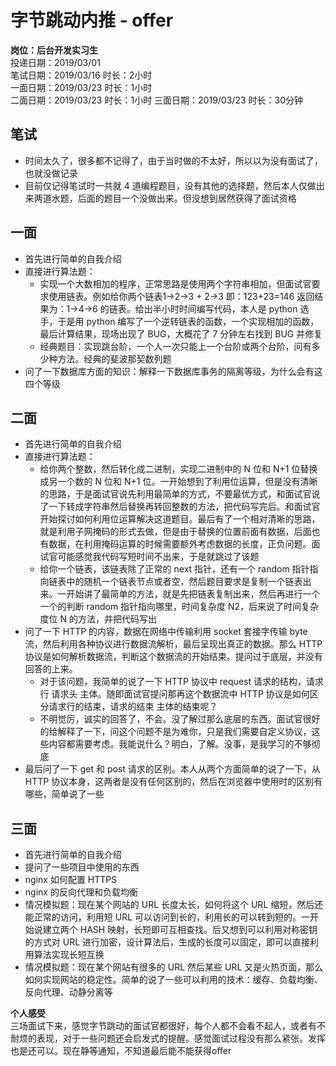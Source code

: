 # 字节跳动内推 - offer
**岗位：后台开发实习生**  
投递日期：2019/03/01  
笔试日期：2019/03/16  时长：2小时  
一面日期：2019/03/23  时长：1小时  
二面日期：2019/03/23  时长：1小时
三面日期：2019/03/23  时长：30分钟

## 笔试
* 时间太久了，很多都不记得了，由于当时做的不太好，所以以为没有面试了，也就没做记录
* 目前仅记得笔试时一共就 4 道编程题目，没有其他的选择题，然后本人仅做出来两道水题，后面的题目一个没做出来。但没想到居然获得了面试资格

## 一面
* 首先进行简单的自我介绍
* 直接进行算法题：
    * 实现一个大数相加的程序，正常思路是使用两个字符串相加，但面试官要求使用链表。例如给你两个链表1->2->3 + 2->3 即：123+23=146 返回结果为：1->4->6 的链表。给出半小时时间编写代码，本人是 python 选手，于是用 python 编写了一个逆转链表的函数，一个实现相加的函数，最后计算结果，现场出现了 BUG，大概花了 7 分钟左右找到 BUG 并修复
    * 经典题目：实现跳台阶，一个人一次只能上一个台阶或两个台阶，问有多少种方法。经典的斐波那契数列题
* 问了一下数据库方面的知识：解释一下数据库事务的隔离等级，为什么会有这四个等级

## 二面
* 首先进行简单的自我介绍
* 直接进行算法题：
    * 给你两个整数，然后转化成二进制，实现二进制中的 N 位和 N+1 位替换成另一个数的 N 位和 N+1 位。一开始想到了利用位运算，但是没有清晰的思路，于是面试官说先利用最简单的方式，不要最优方式，和面试官说了一下转成字符串然后替换再转回整数的方法，把代码写完后。和面试官开始探讨如何利用位运算解决这道题目。最后有了一个相对清晰的思路，就是利用子网掩码的形式去做，但是由于替换的位置前面有数据，后面也有数据，在利用掩码运算的时候需要额外考虑数据的长度，正负问题。面试官可能感觉我代码写短时间不出来，于是就跳过了该题
    * 给你一个链表，该链表除了正常的 next 指针，还有一个 random 指针指向链表中的随机一个链表节点或者空，然后题目要求是复制一个链表出来。一开始讲了最简单的方法，就是先把链表复制出来，然后再进行一个一个的判断 random 指针指向哪里，时间复杂度 N2，后来说了时间复杂度位 N
    的方法，并把代码写出
* 问了一下 HTTP 的内容，数据在网络中传输利用 socket 套接字传输 byte 流，然后利用各种协议进行数据流解析，最后呈现出真正的数据。那么 HTTP 协议是如何解析数据流，判断这个数据流的开始结束。提问过于底层，并没有回答的上来。
    * 对于该问题，我简单的说了一下 HTTP 协议中 request 请求的结构，请求行 请求头 主体。随即面试官提问那再这个数据流中 HTTP 协议是如何区分请求行的结束，请求的结束 主体的结束呢？
    * 不明觉厉，诚实的回答了，不会。没了解过那么底层的东西。面试官很好的给解释了一下，问这个问题不是为难你，只是我们需要自定义协议，这些内容都需要考虑。我能说什么？明白，了解。没事，是我学习的不够彻底
* 最后问了一下 get 和 post 请求的区别。本人从两个方面简单的说了一下，从 HTTP 协议本身，这两者是没有任何区别的，然后在浏览器中使用时的区别有哪些，简单说了一些

## 三面
* 首先进行简单的自我介绍
* 提问了一些项目中使用的东西
* nginx 如何配置 HTTPS
* nginx 的反向代理和负载均衡
* 情况模拟题：现在某个网站的 URL 长度太长，如何将这个 URL 缩短，然后还能正常的访问，利用短 URL 可以访问到长的，利用长的可以转到短的。一开始说建立两个 HASH 映射，长短即可互相查找。后又想到可以利用对称密钥的方式对 URL 进行加密，设计算法后，生成的长度可以固定，即可以直接利用算法实现长短互换
* 情况模拟题：现在某个网站有很多的 URL 然后某些 URL 又是火热页面，那么如何实现网站的稳定性。简单的说了一些可以利用的技术：缓存、负载均衡、反向代理、动静分离等

**个人感受**  
三场面试下来，感觉字节跳动的面试官都很好，每个人都不会看不起人，或者有不耐烦的表现，对于一些问题还会启发式的提醒。感觉面试过程没有那么紧张。发挥也是还可以。现在静等通知，不知道最后能不能获得offer
